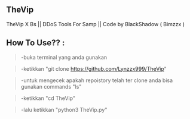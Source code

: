 ## TheVip
TheVip X Bs || DDoS Tools For Samp || Code by BlackShadow ( Bimzzx ) 

## How To Use?? :

> -buka terminal yang anda gunakan


> -ketikkan "git clone https://github.com/Lynzzx999/TheVip"


> -untuk mengecek apakah repoistory telah ter clone anda bisa gunakan commands "ls"


> -ketikkan "cd TheVip"


> -lalu ketikkan "python3 TheVip.py"
